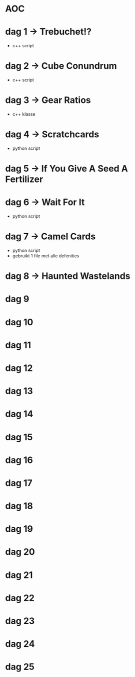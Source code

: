 # AOC
# dag 1 -> Trebuchet!?
- c++ script

# dag 2 -> Cube Conundrum
- c++ script

# dag 3 -> Gear Ratios
- c++ klasse

# dag 4 -> Scratchcards
- python script
# dag 5 -> If You Give A Seed A Fertilizer

# dag 6 -> Wait For It
- python script
# dag 7 -> Camel Cards
- python script
- gebruikt 1 file met alle defenities
# dag 8 -> Haunted Wastelands
# dag 9
# dag 10
# dag 11
# dag 12
# dag 13
# dag 14
# dag 15
# dag 16
# dag 17
# dag 18
# dag 19
# dag 20
# dag 21
# dag 22
# dag 23
# dag 24
# dag 25
